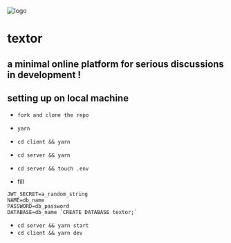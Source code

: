 ![logo](https://github.com/tanay-pingalkar/textor/blob/main/client/public/logo.svg)

# textor

## a minimal online platform for serious discussions in development !


## setting up on local machine
- `fork and clone the repo`
- `yarn` 
- `cd client && yarn`
- `cd server && yarn` 

- `cd server && touch .env` 
- fill 
```
JWT_SECRET=a_random_string
NAME=db_name
PASSWORD=db_password
DATABASE=db_name `CREATE DATABASE textor;`
```
- `cd server && yarn start`
- `cd client && yarn dev` 
